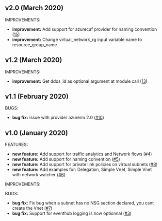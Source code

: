 ## v2.0 (March 2020)

IMPROVEMENTS:

* **improvement:** Add support for azurecaf provider for naming convention ([15](https://github.com/aztfmod/terraform-azurerm-caf-virtual-network/issues/15))
* **improvement:** Change virtual_network_rg input variable name to resource_group_name


## v1.2 (March 2020)

IMPROVEMENTS:

* **improvement:** Get ddos_id as optional argument at module call ([13](https://github.com/aztfmod/terraform-azurerm-caf-virtual-network/issues/13))


## v1.1 (February 2020)

BUGS:

* **bug fix:** Issue with provider azurerm 2.0 ([#10](https://github.com/aztfmod/terraform-azurerm-caf-virtual-network/issues/10))

## v1.0 (January 2020)

FEATURES:

* **new feature:**  Add support for traffic analytics and Network flows ([#4](https://github.com/aztfmod/terraform-azurerm-caf-virtual-network/issues/4))
* **new feature:**  Add support for naming convention ([#5](https://github.com/aztfmod/terraform-azurerm-caf-virtual-network/issues/5))
* **new feature:**  Add support for private link policies on virtual subnets ([#8](https://github.com/aztfmod/terraform-azurerm-caf-virtual-network/issues/8)) 
* **new feature:**  Add examples for: Delegation, Simple Vnet, Simple Vnet with network watcher ([#6](https://github.com/aztfmod/terraform-azurerm-caf-virtual-network/issues/6))

IMPROVEMENTS:

BUGS:
* **bug fix:** Fix bug when a subnet has no NSG section declared, you cant create the Vnet ([#7](https://github.com/aztfmod/terraform-azurerm-caf-virtual-network/issues/7)) 
* **bug fix:** Support for eventhub logging is now optionnal ([#3](https://github.com/aztfmod/terraform-azurerm-caf-virtual-network/issues/3)) 
